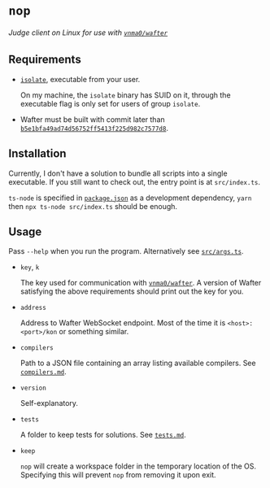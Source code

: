 # `nop`
###### Judge client on Linux for use with [`vnma0/wafter`](https://github.com/vnma0/wafter)

## Requirements
- [`isolate`](https://github.com/ioi/isolate), executable from your user.

  On my machine, the `isolate` binary has SUID on it, through the executable flag is only set for 
  users of group `isolate`.
- Wafter must be built with commit later than
  [`b5e1bfa49ad74d56752ff5413f225d982c7577d8`](https://github.com/vnma0/wafter/commit/b5e1bfa49ad74d56752ff5413f225d982c7577d8).
  
## Installation
Currently, I don't have a solution to bundle all scripts into a single executable.
If you still want to check out, the entry point is at `src/index.ts`.

`ts-node` is specified in [`package.json`](./package.json) as a development dependency,
`yarn` then `npx ts-node src/index.ts` should be enough.

## Usage
Pass `--help` when you run the program. Alternatively see [`src/args.ts`](./src/args.ts).
- `key`, `k`

  The key used for communication with [`vnma0/wafter`](https://github.com/vnma0/wafter).
  A version of Wafter satisfying the above requirements should print out the key for you.
- `address`

  Address to Wafter WebSocket endpoint. Most of the time it is `<host>:<port>/kon` or something similar.
- `compilers`
  
  Path to a JSON file containing an array listing available compilers. See [`compilers.md`](./compilers.md).
- `version`
  
  Self-explanatory.
- `tests`
  
  A folder to keep tests for solutions. See [`tests.md`](./tests.md).
- `keep`

  `nop` will create a workspace folder in the temporary location of the OS.
  Specifying this will prevent `nop` from removing it upon exit.
